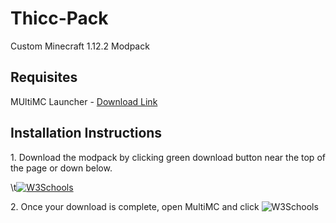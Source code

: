 # Thicc-Pack
Custom Minecraft 1.12.2 Modpack
## Requisites
MUltiMC Launcher - [Download Link](https://multimc.org/#Download)

## Installation Instructions
<p>1. Download the modpack by clicking green download button near the top of the page or down below.</p>
<p>\t<a href="https://github.com/PsychoEliteNZ/Thicc-Pack/archive/master.zip"><img border="0" alt="W3Schools" src="https://i.imgur.com/OWChfrV.png"></a></p>
<p>2. Once your download is complete, open MultiMC and click <img border="0" alt="W3Schools" src="https://i.imgur.com/BSbmFue.png"></p>
<p></p>
<p></p>
